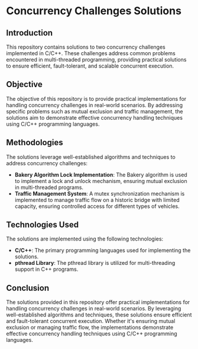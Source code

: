 # Concurrency Challenges Solutions

## Introduction

This repository contains solutions to two concurrency challenges implemented in C/C++. These challenges address common problems encountered in multi-threaded programming, providing practical solutions to ensure efficient, fault-tolerant, and scalable concurrent execution.

## Objective

The objective of this repository is to provide practical implementations for handling concurrency challenges in real-world scenarios. By addressing specific problems such as mutual exclusion and traffic management, the solutions aim to demonstrate effective concurrency handling techniques using C/C++ programming languages.

## Methodologies

The solutions leverage well-established algorithms and techniques to address concurrency challenges:
- **Bakery Algorithm Lock Implementation**: The Bakery algorithm is used to implement a lock and unlock mechanism, ensuring mutual exclusion in multi-threaded programs.
- **Traffic Management System**: A mutex synchronization mechanism is implemented to manage traffic flow on a historic bridge with limited capacity, ensuring controlled access for different types of vehicles.

## Technologies Used

The solutions are implemented using the following technologies:
- **C/C++**: The primary programming languages used for implementing the solutions.
- **pthread Library**: The pthread library is utilized for multi-threading support in C++ programs.

## Conclusion

The solutions provided in this repository offer practical implementations for handling concurrency challenges in real-world scenarios. By leveraging well-established algorithms and techniques, these solutions ensure efficient and fault-tolerant concurrent execution. Whether it's ensuring mutual exclusion or managing traffic flow, the implementations demonstrate effective concurrency handling techniques using C/C++ programming languages.


